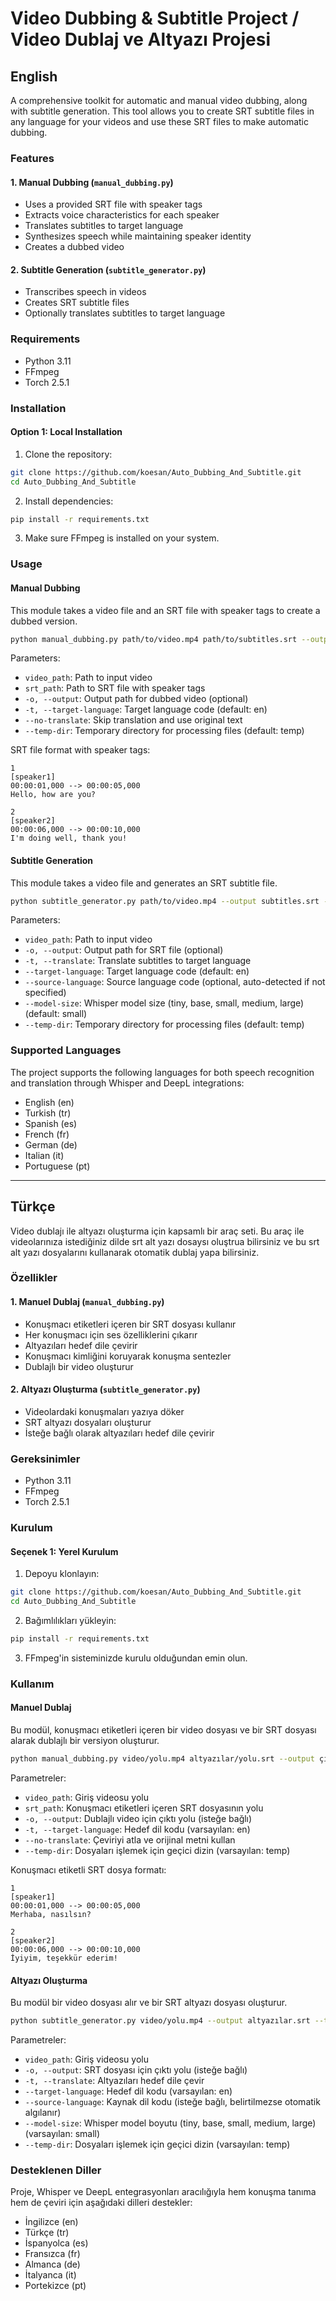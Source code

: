 # Video Dubbing & Subtitle Project / Video Dublaj ve Altyazı Projesi

## English

A comprehensive toolkit for automatic and manual video dubbing, along with subtitle generation. This tool allows you to create SRT subtitle files in any language for your videos and use these SRT files to make automatic dubbing.

### Features

#### 1. Manual Dubbing (`manual_dubbing.py`)

- Uses a provided SRT file with speaker tags
- Extracts voice characteristics for each speaker
- Translates subtitles to target language
- Synthesizes speech while maintaining speaker identity
- Creates a dubbed video

#### 2. Subtitle Generation (`subtitle_generator.py`)

- Transcribes speech in videos
- Creates SRT subtitle files
- Optionally translates subtitles to target language

### Requirements

- Python 3.11
- FFmpeg
- Torch 2.5.1

### Installation

#### Option 1: Local Installation

1. Clone the repository:

```bash
git clone https://github.com/koesan/Auto_Dubbing_And_Subtitle.git
cd Auto_Dubbing_And_Subtitle
```

2. Install dependencies:

```bash
pip install -r requirements.txt
```

3. Make sure FFmpeg is installed on your system.

### Usage

#### Manual Dubbing

This module takes a video file and an SRT file with speaker tags to create a dubbed version.

```bash
python manual_dubbing.py path/to/video.mp4 path/to/subtitles.srt --output output.mp4 --target-language tr
```

Parameters:

- `video_path`: Path to input video
- `srt_path`: Path to SRT file with speaker tags
- `-o, --output`: Output path for dubbed video (optional)
- `-t, --target-language`: Target language code (default: en)
- `--no-translate`: Skip translation and use original text
- `--temp-dir`: Temporary directory for processing files (default: temp)

SRT file format with speaker tags:

```
1
[speaker1]
00:00:01,000 --> 00:00:05,000
Hello, how are you?

2
[speaker2]
00:00:06,000 --> 00:00:10,000
I'm doing well, thank you!
```

#### Subtitle Generation

This module takes a video file and generates an SRT subtitle file.

```bash
python subtitle_generator.py path/to/video.mp4 --output subtitles.srt --translate --target-language tr --source-language en
```

Parameters:

- `video_path`: Path to input video
- `-o, --output`: Output path for SRT file (optional)
- `-t, --translate`: Translate subtitles to target language
- `--target-language`: Target language code (default: en)
- `--source-language`: Source language code (optional, auto-detected if not specified)
- `--model-size`: Whisper model size (tiny, base, small, medium, large) (default: small)
- `--temp-dir`: Temporary directory for processing files (default: temp)

### Supported Languages

The project supports the following languages for both speech recognition and translation through Whisper and DeepL integrations:

- English (en)
- Turkish (tr)
- Spanish (es)
- French (fr)
- German (de)
- Italian (it)
- Portuguese (pt)

---

## Türkçe

Video dublajı ile altyazı oluşturma için kapsamlı bir araç seti. Bu araç ile videolarınıza istediğiniz dilde srt alt yazı dosaysı oluştrua bilirsiniz ve bu srt alt yazı dosyalarını kullanarak otomatik dublaj yapa bilirsiniz.

### Özellikler

#### 1. Manuel Dublaj (`manual_dubbing.py`)

- Konuşmacı etiketleri içeren bir SRT dosyası kullanır
- Her konuşmacı için ses özelliklerini çıkarır
- Altyazıları hedef dile çevirir
- Konuşmacı kimliğini koruyarak konuşma sentezler
- Dublajlı bir video oluşturur

#### 2. Altyazı Oluşturma (`subtitle_generator.py`)

- Videolardaki konuşmaları yazıya döker
- SRT altyazı dosyaları oluşturur
- İsteğe bağlı olarak altyazıları hedef dile çevirir

### Gereksinimler

- Python 3.11
- FFmpeg
- Torch 2.5.1

### Kurulum

#### Seçenek 1: Yerel Kurulum

1. Depoyu klonlayın:

```bash
git clone https://github.com/koesan/Auto_Dubbing_And_Subtitle.git
cd Auto_Dubbing_And_Subtitle
```

2. Bağımlılıkları yükleyin:

```bash
pip install -r requirements.txt
```

3. FFmpeg'in sisteminizde kurulu olduğundan emin olun.

### Kullanım

#### Manuel Dublaj

Bu modül, konuşmacı etiketleri içeren bir video dosyası ve bir SRT dosyası alarak dublajlı bir versiyon oluşturur.

```bash
python manual_dubbing.py video/yolu.mp4 altyazılar/yolu.srt --output çıktı.mp4 --target-language tr
```

Parametreler:

- `video_path`: Giriş videosu yolu
- `srt_path`: Konuşmacı etiketleri içeren SRT dosyasının yolu
- `-o, --output`: Dublajlı video için çıktı yolu (isteğe bağlı)
- `-t, --target-language`: Hedef dil kodu (varsayılan: en)
- `--no-translate`: Çeviriyi atla ve orijinal metni kullan
- `--temp-dir`: Dosyaları işlemek için geçici dizin (varsayılan: temp)

Konuşmacı etiketli SRT dosya formatı:

```
1
[speaker1]
00:00:01,000 --> 00:00:05,000
Merhaba, nasılsın?

2
[speaker2]
00:00:06,000 --> 00:00:10,000
İyiyim, teşekkür ederim!
```

#### Altyazı Oluşturma

Bu modül bir video dosyası alır ve bir SRT altyazı dosyası oluşturur.

```bash
python subtitle_generator.py video/yolu.mp4 --output altyazılar.srt --translate --target-language tr --source-language en
```

Parametreler:

- `video_path`: Giriş videosu yolu
- `-o, --output`: SRT dosyası için çıktı yolu (isteğe bağlı)
- `-t, --translate`: Altyazıları hedef dile çevir
- `--target-language`: Hedef dil kodu (varsayılan: en)
- `--source-language`: Kaynak dil kodu (isteğe bağlı, belirtilmezse otomatik algılanır)
- `--model-size`: Whisper model boyutu (tiny, base, small, medium, large) (varsayılan: small)
- `--temp-dir`: Dosyaları işlemek için geçici dizin (varsayılan: temp)

### Desteklenen Diller

Proje, Whisper ve DeepL entegrasyonları aracılığıyla hem konuşma tanıma hem de çeviri için aşağıdaki dilleri destekler:

- İngilizce (en)
- Türkçe (tr)
- İspanyolca (es)
- Fransızca (fr)
- Almanca (de)
- İtalyanca (it)
- Portekizce (pt)
